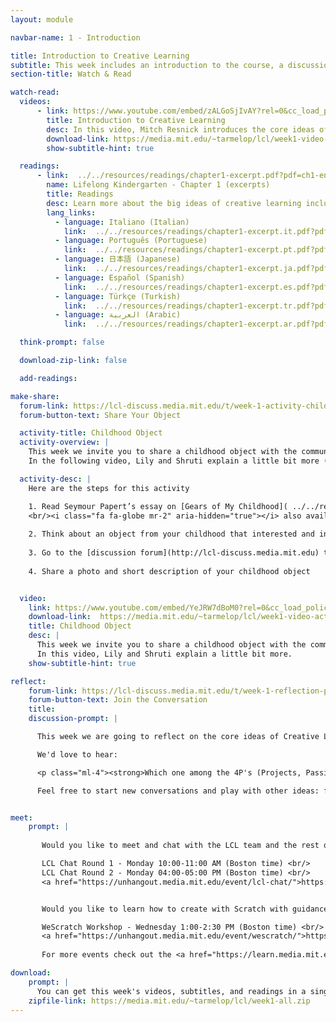 ```yaml
---
layout: module

navbar-name: 1 - Introduction

title: Introduction to Creative Learning
subtitle: This week includes an introduction to the course, a discussion of the Lifelong Kindergarten approach, and an opportunity to share a childhood object
section-title: Watch & Read

watch-read:
  videos:
      - link: https://www.youtube.com/embed/zALGoSjIvAY?rel=0&cc_load_policy=1
        title: Introduction to Creative Learning
        desc: In this video, Mitch Resnick introduces the core ideas of creative learning and how those ideas are inspired by the way children learn in kindergarten.
        download-link: https://media.mit.edu/~tarmelop/lcl/week1-video-introduction.zip
        show-subtitle-hint: true

  readings:
      - link:  ../../resources/readings/chapter1-excerpt.pdf?pdf=ch1-en
        name: Lifelong Kindergarten - Chapter 1 (excerpts)
        title: Readings
        desc: Learn more about the big ideas of creative learning including the four P's and the creative learning spiral.
        lang_links:
          - language: Italiano (Italian)
            link:  ../../resources/readings/chapter1-excerpt.it.pdf?pdf=ch1-it
          - language: Português (Portuguese)
            link:  ../../resources/readings/chapter1-excerpt.pt.pdf?pdf=ch1-pt
          - language: 日本語 (Japanese)
            link:  ../../resources/readings/chapter1-excerpt.ja.pdf?pdf=ch1-ja
          - language: Español (Spanish)
            link:  ../../resources/readings/chapter1-excerpt.es.pdf?pdf=ch1-es
          - language: Türkçe (Turkish)
            link:  ../../resources/readings/chapter1-excerpt.tr.pdf?pdf=ch1-tr
          - language: العربية (Arabic)
            link:  ../../resources/readings/chapter1-excerpt.ar.pdf?pdf=ch1-ar

  think-prompt: false

  download-zip-link: false

  add-readings:

make-share:
  forum-link: https://lcl-discuss.media.mit.edu/t/week-1-activity-childhood-objects/3315
  forum-button-text: Share Your Object

  activity-title: Childhood Object
  activity-overview: |
    This week we invite you to share a childhood object with the community.
    In the following video, Lily and Shruti explain a little bit more (subtitles available in multiple languages)

  activity-desc: |
    Here are the steps for this activity

    1. Read Seymour Papert’s essay on [Gears of My Childhood]( ../../resources/activity/week1/gears.pdf?pdf=gears.en) 
    <br/><i class="fa fa-globe mr-2" aria-hidden="true"></i> also available in [Italiano (Italian)]( ../../resources/activity/week1/gears.it.pdf?pdf=gears.it), [Português (Portuguese)]( ../../resources/activity/week1/gears.pt.pdf?pdf=gears.pt), [Español (Spanish)]( ../../resources/activity/week1/gears.es.pdf?pdf=gears.es), [日本語 (Japanese)]( ../../resources/activity/week1/gears.ja.pdf?pdf=gears.ja), [Türkçe (Turkish)]( ../../resources/activity/week1/gears.tr.pdf?pdf=gears.tr), [العربية (Arabic)]( ../../resources/activity/week1/gears.ar.pdf?pdf=gears.ar)
    
    2. Think about an object from your childhood that interested and influenced you. What was special about it? How did it affect the way you think and learn?
    
    3. Go to the [discussion forum](http://lcl-discuss.media.mit.edu) to see other people's objects
    
    4. Share a photo and short description of your childhood object


  video:
    link: https://www.youtube.com/embed/YeJRW7dBoM0?rel=0&cc_load_policy=1
    download-link:  https://media.mit.edu/~tarmelop/lcl/week1-video-activity.zip
    title: Childhood Object
    desc: |
      This week we invite you to share a childhood object with the community.
      In this video, Lily and Shruti explain a little bit more.
    show-subtitle-hint: true

reflect:
    forum-link: https://lcl-discuss.media.mit.edu/t/week-1-reflection-pick-a-p/3316
    forum-button-text: Join the Conversation
    title:
    discussion-prompt: |

      This week we are going to reflect on the core ideas of Creative Learning by playing with the 4P's.

      We'd love to hear:

      <p class="ml-4"><strong>Which one among the 4P's (Projects, Passion, Peers and Play) are you particularly curious or excited about, and why?</strong></p>

      Feel free to start new conversations and play with other ideas: for example imagining the kindergarten approach in your learning environment, or sharing a favorite quote from the week's readings and explaining why it resonates with you.


meet:
    prompt: |
      
       Would you like to meet and chat with the LCL team and the rest of the community?<br/>

       LCL Chat Round 1 - Monday 10:00-11:00 AM (Boston time) <br/>
       LCL Chat Round 2 - Monday 04:00-05:00 PM (Boston time) <br/>
       <a href="https://unhangout.media.mit.edu/event/lcl-chat/">https://unhangout.media.mit.edu/event/lcl-chat/</a>


       Would you like to learn how to create with Scratch with guidance and peer support?<br/>

       WeScratch Workshop - Wednesday 1:00-2:30 PM (Boston time) <br/>
       <a href="https://unhangout.media.mit.edu/event/wescratch/">https://unhangout.media.mit.edu/event/wescratch/</a>
       
       For more events check out the <a href="https://learn.media.mit.edu/lcl/#calendar">calendar</a>! <br/>

download:
    prompt: |
      You can get this week's videos, subtitles, and readings in a single zip file for offline use.
    zipfile-link: https://media.mit.edu/~tarmelop/lcl/week1-all.zip
---
```






